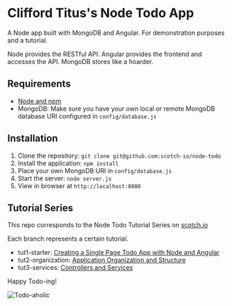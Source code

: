 # Clifford Titus's Node Todo App

A Node app built with MongoDB and Angular. For demonstration purposes and a tutorial.

Node provides the RESTful API. Angular provides the frontend and accesses the API. MongoDB stores like a hoarder.

## Requirements

- [Node and npm](http://nodejs.org)
- MongoDB: Make sure you have your own local or remote MongoDB database URI configured in `config/database.js`

## Installation

1. Clone the repository: `git clone git@github.com:scotch-io/node-todo`
2. Install the application: `npm install`
3. Place your own MongoDB URI in `config/database.js`
3. Start the server: `node server.js`
4. View in browser at `http://localhost:8080`

## Tutorial Series

This repo corresponds to the Node Todo Tutorial Series on [scotch.io](http://scotch.io)

Each branch represents a certain tutorial.
- tut1-starter: [Creating a Single Page Todo App with Node and Angular](https://scotch.io/tutorials/creating-a-single-page-todo-app-with-node-and-angular)
- tut2-organization: [Application Organization and Structure](https://scotch.io/tutorials/node-and-angular-to-do-app-application-organization-and-structure)
- tut3-services: [Controllers and Services](https://scotch.io/tutorials/node-and-angular-to-do-app-controllers-and-services)

Happy Todo-ing!

![Todo-aholic](http://i.imgur.com/ikyqgrn.png)
